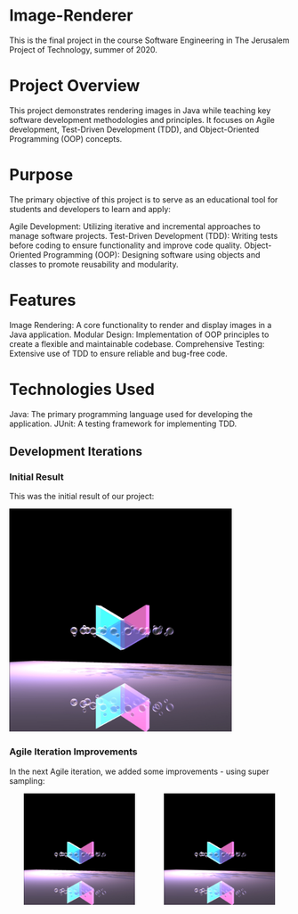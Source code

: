 # Image-Renderer
This is the final project in the course Software Engineering in The Jerusalem Project of Technology, summer of 2020.

# Project Overview
This project demonstrates rendering images in Java while teaching key software development methodologies and principles. It focuses on Agile development, Test-Driven Development (TDD), and Object-Oriented Programming (OOP) concepts.

# Purpose
The primary objective of this project is to serve as an educational tool for students and developers to learn and apply:

Agile Development: Utilizing iterative and incremental approaches to manage software projects.
Test-Driven Development (TDD): Writing tests before coding to ensure functionality and improve code quality.
Object-Oriented Programming (OOP): Designing software using objects and classes to promote reusability and modularity.

# Features
Image Rendering: A core functionality to render and display images in a Java application.
Modular Design: Implementation of OOP principles to create a flexible and maintainable codebase.
Comprehensive Testing: Extensive use of TDD to ensure reliable and bug-free code.

# Technologies Used
Java: The primary programming language used for developing the application.
JUnit: A testing framework for implementing TDD.

## Development Iterations

### Initial Result
This was the initial result of our project:

<img src="LevLogo.jpg" width="400" alt="Initial Result">

### Agile Iteration Improvements

In the next Agile iteration, we added some improvements - using super sampling:

<div style="display: flex; justify-content: space-around;">
  <img src="LevLogoNoSuperSampling.jpg" width="200" alt="Improvement 1">
  <img src="LevLogoSuperSampling.jpg" width="200" alt="Improvement 2">
</div>
